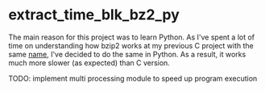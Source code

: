 # extract_time_blk_bz2_py

The main reason for this project was to learn Python.
As I've spent a lot of time on understanding how bzip2 works at my previous C project with the same [name](https://github.com/eugenyuk/extract_time_blk_bz2), I've decided to do the same in Python. As a result, it works much more slower (as expected) than C version.

TODO:
implement multi processing module to speed up program execution
